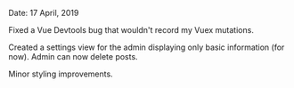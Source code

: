 Date: 17 April, 2019

Fixed a Vue Devtools bug that wouldn't record my Vuex mutations.

Created a settings view for the admin displaying only basic information (for now).
Admin can now delete posts.

Minor styling improvements.